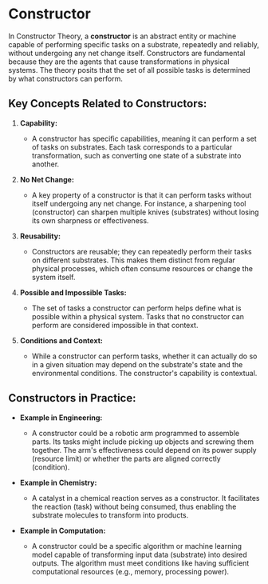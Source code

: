 # Constructor

In Constructor Theory, a **constructor** is an abstract entity or machine capable of performing specific tasks on a substrate, repeatedly and reliably, without undergoing any net change itself. Constructors are fundamental because they are the agents that cause transformations in physical systems. The theory posits that the set of all possible tasks is determined by what constructors can perform.

## **Key Concepts Related to Constructors:**

1. **Capability:**
   - A constructor has specific capabilities, meaning it can perform a set of tasks on substrates. Each task corresponds to a particular transformation, such as converting one state of a substrate into another.

2. **No Net Change:**
   - A key property of a constructor is that it can perform tasks without itself undergoing any net change. For instance, a sharpening tool (constructor) can sharpen multiple knives (substrates) without losing its own sharpness or effectiveness.

3. **Reusability:**
   - Constructors are reusable; they can repeatedly perform their tasks on different substrates. This makes them distinct from regular physical processes, which often consume resources or change the system itself.

4. **Possible and Impossible Tasks:**
   - The set of tasks a constructor can perform helps define what is possible within a physical system. Tasks that no constructor can perform are considered impossible in that context.

5. **Conditions and Context:**
   - While a constructor can perform tasks, whether it can actually do so in a given situation may depend on the substrate's state and the environmental conditions. The constructor's capability is contextual.

## **Constructors in Practice:**

- **Example in Engineering:**
  - A constructor could be a robotic arm programmed to assemble parts. Its tasks might include picking up objects and screwing them together. The arm's effectiveness could depend on its power supply (resource limit) or whether the parts are aligned correctly (condition).

- **Example in Chemistry:**
  - A catalyst in a chemical reaction serves as a constructor. It facilitates the reaction (task) without being consumed, thus enabling the substrate molecules to transform into products.

- **Example in Computation:**
  - A constructor could be a specific algorithm or machine learning model capable of transforming input data (substrate) into desired outputs. The algorithm must meet conditions like having sufficient computational resources (e.g., memory, processing power).
